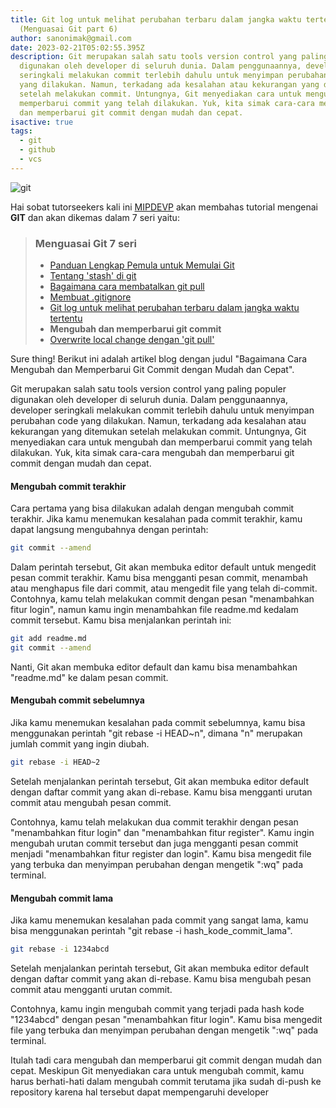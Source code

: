 ```yaml
---
title: Git log untuk melihat perubahan terbaru dalam jangka waktu tertentu
  (Menguasai Git part 6)
author: sanonimak@gmail.com
date: 2023-02-21T05:02:55.395Z
description: Git merupakan salah satu tools version control yang paling populer
  digunakan oleh developer di seluruh dunia. Dalam penggunaannya, developer
  seringkali melakukan commit terlebih dahulu untuk menyimpan perubahan code
  yang dilakukan. Namun, terkadang ada kesalahan atau kekurangan yang ditemukan
  setelah melakukan commit. Untungnya, Git menyediakan cara untuk mengubah dan
  memperbarui commit yang telah dilakukan. Yuk, kita simak cara-cara mengubah
  dan memperbarui git commit dengan mudah dan cepat.
isactive: true
tags:
  - git
  - github
  - vcs
---
```

![git](https://git-scm.com/images/logos/downloads/Git-Logo-2Color.png "git")

Hai sobat tutorseekers kali ini [MIPDEVP](https://mipdevp.com) akan membahas tutorial mengenai **GIT** dan akan dikemas dalam 7 seri yaitu:

> ### Menguasai Git 7 seri
>
> * [Panduan Lengkap Pemula untuk Memulai Git](https://mipdevp.com/blog/articles/2022-10-23-panduan-lengkap-pemula-untuk-memulai-git-menguasai-git-part-1)
> * [Tentang 'stash' di git](https://mipdevp.com/blog/articles/2022-11-22-tentang-stash-di-git-menguasai-git-part-2/)
> * [Bagaimana cara membatalkan git pull](https://mipdevp.com/blog/articles/2022-11-27-bagaimana-cara-membatalkan-git-pull-menguasai-git-part-3/)
> * [Membuat .gitignore](https://mipdevp.com/blog/articles/2023-02-10-membuat-gitignore-menguasai-git-part-3)
> * [Git log untuk melihat perubahan terbaru dalam jangka waktu tertentu](https://mipdevp.com/blog/articles/2023-02-11-git-log-untuk-melihat-perubahan-terbaru-dalam-jangka-waktu-tertentu-menguasai-git-part-4)
> * **Mengubah dan memperbarui git commit**
> * [Overwrite local change dengan 'git pull'](#)

Sure thing! Berikut ini adalah artikel blog dengan judul "Bagaimana Cara Mengubah dan Memperbarui Git Commit dengan Mudah dan Cepat".

Git merupakan salah satu tools version control yang paling populer digunakan oleh developer di seluruh dunia. Dalam penggunaannya, developer seringkali melakukan commit terlebih dahulu untuk menyimpan perubahan code yang dilakukan. Namun, terkadang ada kesalahan atau kekurangan yang ditemukan setelah melakukan commit. Untungnya, Git menyediakan cara untuk mengubah dan memperbarui commit yang telah dilakukan. Yuk, kita simak cara-cara mengubah dan memperbarui git commit dengan mudah dan cepat.


#### **Mengubah commit terakhir**
Cara pertama yang bisa dilakukan adalah dengan mengubah commit terakhir. Jika kamu menemukan kesalahan pada commit terakhir, kamu dapat langsung mengubahnya dengan perintah:
```sh
git commit --amend
```
Dalam perintah tersebut, Git akan membuka editor default untuk mengedit pesan commit terakhir. Kamu bisa mengganti pesan commit, menambah atau menghapus file dari commit, atau mengedit file yang telah di-commit.
Contohnya, kamu telah melakukan commit dengan pesan "menambahkan fitur login", namun kamu ingin menambahkan file readme.md kedalam commit tersebut. Kamu bisa menjalankan perintah ini:
```sh
git add readme.md
git commit --amend
```
Nanti, Git akan membuka editor default dan kamu bisa menambahkan "readme.md" ke dalam pesan commit.


#### Mengubah commit sebelumnya
Jika kamu menemukan kesalahan pada commit sebelumnya, kamu bisa menggunakan perintah "git rebase -i HEAD~n", dimana "n" merupakan jumlah commit yang ingin diubah.
```sh
git rebase -i HEAD~2
```
Setelah menjalankan perintah tersebut, Git akan membuka editor default dengan daftar commit yang akan di-rebase. Kamu bisa mengganti urutan commit atau mengubah pesan commit.

Contohnya, kamu telah melakukan dua commit terakhir dengan pesan "menambahkan fitur login" dan "menambahkan fitur register". Kamu ingin mengubah urutan commit tersebut dan juga mengganti pesan commit menjadi "menambahkan fitur register dan login". Kamu bisa mengedit file yang terbuka dan menyimpan perubahan dengan mengetik ":wq" pada terminal.

#### Mengubah commit lama
Jika kamu menemukan kesalahan pada commit yang sangat lama, kamu bisa menggunakan perintah "git rebase -i hash_kode_commit_lama".
```sh
git rebase -i 1234abcd
```
Setelah menjalankan perintah tersebut, Git akan membuka editor default dengan daftar commit yang akan di-rebase. Kamu bisa mengubah pesan commit atau mengganti urutan commit.

Contohnya, kamu ingin mengubah commit yang terjadi pada hash kode "1234abcd" dengan pesan "menambahkan fitur login". Kamu bisa mengedit file yang terbuka dan menyimpan perubahan dengan mengetik ":wq" pada terminal.

Itulah tadi cara mengubah dan memperbarui git commit dengan mudah dan cepat. Meskipun Git menyediakan cara untuk mengubah commit, kamu harus berhati-hati dalam mengubah commit terutama jika sudah di-push ke repository karena hal tersebut dapat mempengaruhi developer

